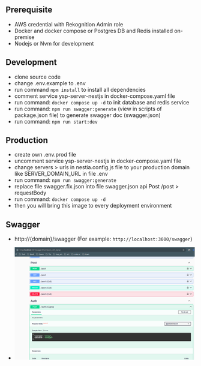 ## Prerequisite
- AWS credential with Rekognition Admin role
- Docker and docker compose or Postgres DB and Redis installed on-premise
- Nodejs or Nvm for development

## Development
- clone source code
- change .env.example to .env
- run command `npm install` to install all dependencies
- comment service ysp-server-nestjs in docker-compose.yaml file
- run command: `docker compose up -d` to init database and redis service
- run command: `npm run swagger:generate` (view in scripts of package.json file) to generate swagger doc (swagger.json)
- run command: `npm run start:dev`

## Production
- create own .env.prod file
- uncomment service ysp-server-nestjs in docker-compose.yaml file
- change servers > urls in nestia.config.js file to your production domain like SERVER_DOMAIN_URL in file .env
- run command: `npm run swagger:generate`
- replace file swagger.fix.json into file swagger.json api Post /post > requestBody
- run command: `docker compose up -d`
- then you will bring this image to every deployment environment

## Swagger
- http://{domain}/swagger (For example: `http://localhost:3000/swagger`)

- ![Swagger](../docs/imgs/swagger.png)
